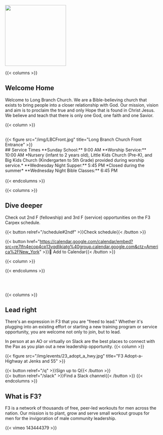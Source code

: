 ---
---

<picture>
  <source srcset="/img/brand/LBCLogo.png" media="(prefers-color-scheme:dark)">
  <img height="200px" src="/img/brand/LBCLogo.png">
</picture>

{{< columns >}}

## Welcome Home

Welcome to Long Branch Church.
We are a Bible-believing church that exists
to bring people into a closer
relationship with God. Our mission,
vision and aim is to proclaim the
true and only Hope that is found in
Christ Jesus. We believe and teach
that there is only one God, one
faith and one Savior. 

{{< column >}}

</br>
{{< figure src="/img/LBCFront.jpg" title="Long Branch Church Front Entrance" >}}
</br>
## Service Times
**Sunday School:** 9:00 AM
**Worship Service:** 10:00 AM
    *Nursery (infant to 2 years old), Little Kids Church (Pre-K), and Big Kids Church (Kindergarten to 5th Grade) provided during worship service.*
**Wednesday Night Supper:** 5:45 PM
    *Closed during the summer*
**Wednesday Night Bible Classes:** 6:45 PM

</br>
</br>
{{< endcolumns >}}

{{< columns >}}

## Dive deeper

Check out 2nd F (fellowship) and 3rd F (service) opportunities on the F3 Carpex schedule.

{{< button relref="/schedule#2ndf" >}}Check schedule{{< /button >}}

{{< button href="https://calendar.google.com/calendar/embed?src=re7lfn4ecop4cp13vqdlikiatg%40group.calendar.google.com&ctz=America%2FNew_York" >}}📅 Add to Calendar{{< /button >}}

{{< column >}}

<!-- Add specific events here -->

{{< endcolumns >}}

</br>
</br>

{{< columns >}}

## Lead right

There's an expression in F3 that you are "freed to lead." Whether it's plugging into an existing effort or starting a new training program or service opportunity, you are welcome not only to join, but to lead.

In person at an AO or virtually on Slack are the best places to connect with the Pax as you plan out a new leadership opportunity.
{{< column >}}

{{< figure src="/img/events/23_adopt_a_hwy.jpg" title="F3 Adopt-a-Highway at Jenks and 55" >}}

{{< button relref="/q" >}}Sign up to Q{{< /button >}}
</br>
{{< button relref="/slack" >}}Find a Slack channel{{< /button >}}
{{< endcolumns >}}


## What is F3?

F3 is a network of thousands of free, peer-led workouts for men across the nation. Our mission is to plant, grow and serve small workout groups for men for the invigoration of male community leadership.

{{< vimeo 143444379 >}}

